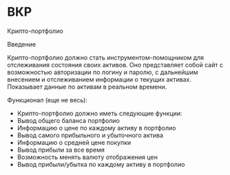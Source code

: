 # ВКР

Крипто-портфолио

Введение

Крипто-портфолио должно стать инструментом-помощником для отслеживания состояния своих активов.
Оно представляет собой сайт с возможностью авторизации по логину и паролю, с дальнейшим внесением и отслеживанием информации о текущих активах. Показывает данные по активам в реальном времени.

Функционал (еще не весь):
- Крипто-портфолио должно иметь следующие функции:
- Вывод общего баланса портфолио
- Информацию о цене по каждому активу в портфолио
- Вывод самого прибыльного и убыточного актива
- Информацию о средней цене покупки
- Вывод прибыли за все время
- Возможность менять валюту отображения цен
- Вывод прибыли/убытка по каждому активу в портфолио



